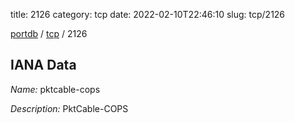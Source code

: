 title: 2126
category: tcp
date: 2022-02-10T22:46:10
slug: tcp/2126

[portdb](/) / [tcp](/category/tcp.html) / 2126


## IANA Data

_Name:_ pktcable-cops

_Description:_ PktCable-COPS

